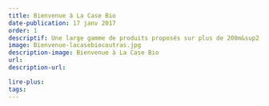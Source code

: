 ```yaml
---
title: Bienvenue à La Case Bio
date-publication: 17 janv 2017
order: 1
descriptif: Une large gamme de produits proposés sur plus de 200m&sup2;
image: Bienvenue-lacasebiocoutras.jpg
description-image: Bienvenue à La Case Bio
url: 
description-url:

lire-plus: 
tags: 
---
```

